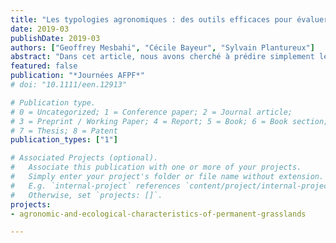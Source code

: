 ```yaml
---
title: "Les typologies agronomiques : des outils efficaces pour évaluer rendements et performances des prairies permanentes"
date: 2019-03
publishDate: 2019-03
authors: ["Geoffrey Mesbahi", "Cécile Bayeur", "Sylvain Plantureux"]
abstract: "Dans cet article, nous avons cherché à prédire simplement les rendements des prairies, les coûts de production et la performance économique. Pour cela, nous avons comparé le pouvoir prédictif d’une typologie agronomique à celui d’une simple classification basée sur l’utilisation de la prairie."
featured: false
publication: "*Journées AFPF*"
# doi: "10.1111/een.12913"

# Publication type.
# 0 = Uncategorized; 1 = Conference paper; 2 = Journal article;
# 3 = Preprint / Working Paper; 4 = Report; 5 = Book; 6 = Book section;
# 7 = Thesis; 8 = Patent
publication_types: ["1"]

# Associated Projects (optional).
#   Associate this publication with one or more of your projects.
#   Simply enter your project's folder or file name without extension.
#   E.g. `internal-project` references `content/project/internal-project/index.md`.
#   Otherwise, set `projects: []`.
projects:
- agronomic-and-ecological-characteristics-of-permanent-grasslands

---
```

